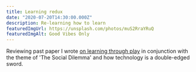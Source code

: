 ```yaml
---
title: Learning redux
date: "2020-07-20T14:30:00.000Z"
description: Re-learning how to learn
featuredImgUrl: https://unsplash.com/photos/muS2RraYRuQ
featuredImgAlt: Good Vibes Only
---
```



Reviewing past paper I wrote [on learning through play](https://www.dropbox.com/s/63hulf96z59fpmn/Learning%20Through%20Video%20Games.pdf?dl=0) in conjunction with the theme of 'The Social Dilemma' and how technology is a double-edged sword.
